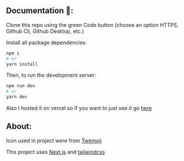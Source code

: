 ## Documentation 📃:

Clone this repo using the green Code button (choose an option HTTPS, Github Cli, Github Desktop, etc.)

Install all package dependencies:

```bash
npm i
# or
yarn install
```

Then, to run the development server:

```bash
npm run dev
# or
yarn dev
```
Also I hosted it on vercel so if you want to just see it go [here](https://dog-pics-sage.vercel.app/)

## About:
Icon used in project were from [Twemoji](https://twemoji.twitter.com/)

This project uses [Next.js](https://nextjs.org/) and [tailwindcss](https://tailwindcss.com/)
